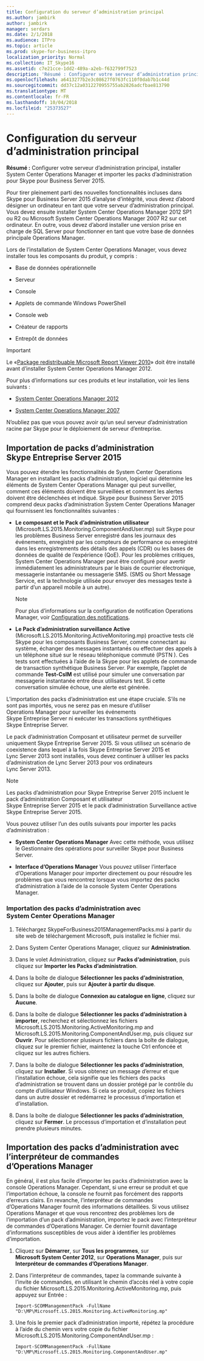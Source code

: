 ```yaml
---
title: Configuration du serveur d’administration principal
ms.author: jambirk
author: jambirk
manager: serdars
ms.date: 2/1/2018
ms.audience: ITPro
ms.topic: article
ms.prod: skype-for-business-itpro
localization_priority: Normal
ms.collection: IT_Skype16
ms.assetid: c7e21cce-1dd2-489a-a2eb-f632799f7523
description: 'Résumé : Configurer votre serveur d’administration principal, installer System Center Operations Manager et importer les packs d’administration pour Skype pour Business Server 2015.'
ms.openlocfilehash: a6413277b2e3c08627f0763fc110f0dab7b1c44d
ms.sourcegitcommit: dd37c12a0312270955755ab2826adcfbae813790
ms.translationtype: MT
ms.contentlocale: fr-FR
ms.lasthandoff: 10/04/2018
ms.locfileid: "25373527"
---
```

# <a name="configure-the-primary-management-server"></a>Configuration du serveur d’administration principal

**Résumé :** Configurer votre serveur d’administration principal, installer System Center Operations Manager et importer les packs d’administration pour Skype pour Business Server 2015.

Pour tirer pleinement parti des nouvelles fonctionnalités incluses dans Skype pour Business Server 2015 d’analyse d’intégrité, vous devez d’abord désigner un ordinateur en tant que votre serveur d’administration principal. Vous devez ensuite installer System Center Operations Manager 2012 SP1 ou R2 ou Microsoft System Center Operations Manager 2007 R2 sur cet ordinateur. En outre, vous devez d’abord installer une version prise en charge de SQL Server pour fonctionner en tant que votre base de données principale Operations Manager.

Lors de l’installation de System Center Operations Manager, vous devez installer tous les composants du produit, y compris :

- Base de données opérationnelle

- Serveur

- Console

- Applets de commande Windows PowerShell

- Console web

- Créateur de rapports

- Entrepôt de données

> [!IMPORTANT]
> Le «[Package redistribuable Microsoft Report Viewer 2010](https://www.microsoft.com/en-us/download/details.aspx?id=6442)» doit être installé avant d’installer System Center Operations Manager 2012.

Pour plus d’informations sur ces produits et leur installation, voir les liens suivants :

- [System Center Operations Manager 2012](https://go.microsoft.com/fwlink/p/?linkid=257527)

- [System Center Operations Manager 2007](https://technet.microsoft.com/en-us/library/bb735860.aspx)

N’oubliez pas que vous pouvez avoir qu’un seul serveur d’administration racine par Skype pour le déploiement de serveur d’entreprise.

## <a name="importing-the-skype-for-business-server-2015-management-packs"></a>Importation de packs d’administration Skype Entreprise Server 2015

Vous pouvez étendre les fonctionnalités de System Center Operations Manager en installant les packs d’administration, logiciel qui détermine les éléments de System Center Operations Manager qui peut surveiller, comment ces éléments doivent être surveillées et comment les alertes doivent être déclenchées et indiqué. Skype pour Business Server 2015 comprend deux packs d’administration System Center Operations Manager qui fournissent les fonctionnalités suivantes :

- **Le composant et le Pack d’administration utilisateur** (Microsoft.LS.2015.Monitoring.ComponentAndUser.mp) suit Skype pour les problèmes Business Server enregistré dans les journaux des événements, enregistré par les compteurs de performance ou enregistré dans les enregistrements des détails des appels (CDR) ou les bases de données de qualité de l’expérience (QoE). Pour les problèmes critiques, System Center Operations Manager peut être configuré pour avertir immédiatement les administrateurs par le biais de courrier électronique, messagerie instantanée ou messagerie SMS. (SMS ou Short Message Service, est la technologie utilisée pour envoyer des messages texte à partir d’un appareil mobile à un autre).

    > [!NOTE]
    >  Pour plus d’informations sur la configuration de notification Operations Manager, voir [Configuration des notifications](https://go.microsoft.com/fwlink/p/?LinkID=268785&amp;amp;clcid=0x409).

- **Le Pack d’administration surveillance Active** (Microsoft.LS.2015.Monitoring.ActiveMonitoring.mp) proactive tests clé Skype pour les composants Business Server, comme connectant au système, échanger des messages instantanés ou effectuer des appels à un téléphone situé sur le réseau téléphonique commuté (PSTN ). Ces tests sont effectuées à l’aide de la Skype pour les applets de commande de transaction synthétique Business Server. Par exemple, l’applet de commande **Test-CsIM** est utilisé pour simuler une conversation par messagerie instantanée entre deux utilisateurs test. Si cette conversation simulée échoue, une alerte est générée.

L’importation des packs d’administration est une étape cruciale. S’ils ne sont pas importés, vous ne serez pas en mesure d’utiliser Operations Manager pour surveiller les événements Skype Entreprise Server ni exécuter les transactions synthétiques Skype Entreprise Server.

Le pack d’administration Composant et utilisateur permet de surveiller uniquement Skype Entreprise Server 2015. Si vous utilisez un scénario de coexistence dans lequel à la fois Skype Entreprise Server 2015 et Lync Server 2013 sont installés, vous devez continuer à utiliser les packs d’administration de Lync Server 2013 pour vos ordinateurs Lync Server 2013.

> [!NOTE]
> Les packs d’administration pour Skype Entreprise Server 2015 incluent le pack d’administration Composant et utilisateur Skype Entreprise Server 2015 et le pack d’administration Surveillance active Skype Entreprise Server 2015.

Vous pouvez utiliser l’un des outils suivants pour importer les packs d’administration :

- **System Center Operations Manager** Avec cette méthode, vous utilisez le Gestionnaire des opérations pour surveiller Skype pour Business Server.

- **Interface d’Operations Manager** Vous pouvez utiliser l’interface d’Operations Manager pour importer directement ou pour résoudre les problèmes que vous rencontrez lorsque vous importez des packs d’administration à l’aide de la console System Center Operations Manager.

### <a name="importing-the-management-packs-by-using-system-center-operations-manager"></a>Importation des packs d’administration avec System Center Operations Manager

1. Téléchargez SkypeForBusiness2015ManagementPacks.msi à partir du site web de téléchargement Microsoft, puis installez le fichier msi.

2. Dans System Center Operations Manager, cliquez sur **Administration**.

3. Dans le volet Administration, cliquez sur **Packs d’administration**, puis cliquez sur **Importer les Packs d’administration**.

4. Dans la boîte de dialogue **Sélectionner les packs d’administration**, cliquez sur **Ajouter**, puis sur **Ajouter à partir du disque**.

5. Dans la boîte de dialogue **Connexion au catalogue en ligne**, cliquez sur **Aucune**.

6. Dans la boîte de dialogue **Sélectionner les packs d’administration à importer**, recherchez et sélectionnez les fichiers Microsoft.LS.2015.Monitoring.ActiveMonitoring.mp and Microsoft.LS.2015.Monitoring.ComponentAndUser.mp, puis cliquez sur **Ouvrir**. Pour sélectionner plusieurs fichiers dans la boîte de dialogue, cliquez sur le premier fichier, maintenez la touche Ctrl enfoncée et cliquez sur les autres fichiers.

7. Dans la boîte de dialogue **Sélectionner les packs d’administration**, cliquez sur **Installer**. Si vous obtenez un message d’erreur et que l’installation échoue, cela signifie que les fichiers des packs d’administration se trouvent dans un dossier protégé par le contrôle du compte d’utilisateur Windows. Si cela se produit, copiez les fichiers dans un autre dossier et redémarrez le processus d’importation et d’installation.

8. Dans la boîte de dialogue **Sélectionner les packs d’administration**, cliquez sur **Fermer**. Le processus d’importation et d’installation peut prendre plusieurs minutes.

## <a name="importing-the-management-packs-by-using-the-operations-manager-shell"></a>Importation des packs d’administration avec l’interpréteur de commandes d’Operations Manager

En général, il est plus facile d’importer les packs d’administration avec la console Operations Manager. Cependant, si une erreur se produit et que l’importation échoue, la console ne fournit pas forcément des rapports d’erreurs clairs. En revanche, l’interpréteur de commandes d’Operations Manager fournit des informations détaillées. Si vous utilisez Operations Manager et que vous rencontrez des problèmes lors de l’importation d’un pack d’administration, importez le pack avec l’interpréteur de commandes d’Operations Manager. Ce dernier fournit davantage d’informations susceptibles de vous aider à identifier les problèmes d’importation.

1. Cliquez sur **Démarrer**, sur **Tous les programmes**, sur **Microsoft System Center 2012**, sur **Operations Manager**, puis sur **Interpréteur de commandes d’Operations Manager**.

2. Dans l’interpréteur de commandes, tapez la commande suivante à l’invite de commandes, en utilisant le chemin d’accès réel à votre copie du fichier Microsoft.LS.2015.Monitoring.ActiveMonitoring.mp, puis appuyez sur Entrée :

   ```
   Import-SCOMManagementPack -FullName "D:\MP\Microsoft.LS.2015.Monitoring.ActiveMonitoring.mp"
   ```

3. Une fois le premier pack d’administration importé, répétez la procédure à l’aide du chemin vers votre copie du fichier Microsoft.LS.2015.Monitoring.ComponentAndUser.mp :

   ```
   Import-SCOMManagementPack -FullName "D:\MP\Microsoft.LS.2015.Monitoring.ComponentAndUser.mp"
   ```